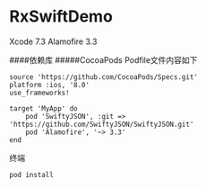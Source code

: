# RxSwiftDemo
Xcode 7.3  Alamofire 3.3

####依赖库
#####CocoaPods
Podfile文件内容如下
```
source 'https://github.com/CocoaPods/Specs.git'
platform :ios, '8.0'
use_frameworks!

target 'MyApp' do
    pod 'SwiftyJSON', :git => 'https://github.com/SwiftyJSON/SwiftyJSON.git'
    pod 'Alamofire', '~> 3.3'
end
```
终端
```
pod install
```
